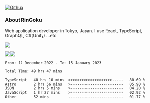 [![Github](https://img.shields.io/github/followers/RinGoku?label=Follow&style=social)](https://github.com/RinGoku)

### About RinGoku
Web application developer in Tokyo, Japan.
I use React, TypeScript, GraphQL, C#(Unity) ...etc

![](https://github-profile-summary-cards.vercel.app/api/cards/profile-details?username=RinGoku&theme=default)

![](https://github-profile-summary-cards.vercel.app/api/cards/repos-per-language?username=RinGoku&theme=default)![](https://github-profile-summary-cards.vercel.app/api/cards/stats?username=RinGoku&theme=default)

<!--START_SECTION:waka-->

```text
From: 19 December 2022 - To: 15 January 2023

Total Time: 49 hrs 47 mins

TypeScript   40 hrs 10 mins  >>>>>>>>>>>>>>>>>>>>-----   80.69 %
Astro        2 hrs 56 mins   >------------------------   05.90 %
JSON         2 hrs 5 mins    >------------------------   04.20 %
JavaScript   1 hr 27 mins    >------------------------   02.92 %
Other        52 mins         -------------------------   01.77 %
```

<!--END_SECTION:waka-->
